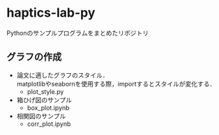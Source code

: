 # haptics-lab-py
Pythonのサンプルプログラムをまとめたリポジトリ

## グラフの作成
- 論文に適したグラフのスタイル．  
  matplotlibやseabornを使用する際，importするとスタイルが変化する．
  - plot_style.py
- 箱ひげ図のサンプル
  - box_plot.ipynb
- 相関図のサンプル
  - corr_plot.ipynb
